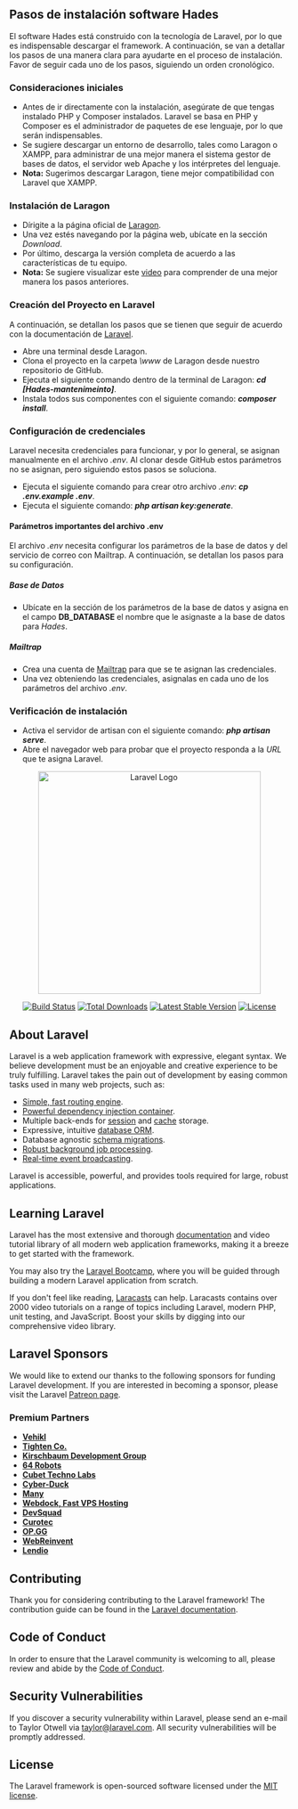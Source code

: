 ## Pasos de instalación software Hades

El software Hades está construido con la tecnología de Laravel, por lo que es indispensable descargar el framework. A continuación, se van a detallar los pasos de una manera clara para ayudarte en el proceso de instalación. 
Favor de seguir cada uno de los pasos, siguiendo un orden cronológico.

### Consideraciones iniciales

- Antes de ir directamente con la instalación, asegúrate de que tengas instalado PHP y Composer instalados. Laravel se basa en PHP y Composer es el administrador de paquetes de ese lenguaje, por lo que serán indispensables.
- Se sugiere descargar un entorno de desarrollo, tales como Laragon o XAMPP, para administrar de una mejor manera el sistema gestor de bases de datos, el servidor web Apache y los intérpretes del lenguaje.
- **Nota:** Sugerimos descargar Laragon, tiene mejor compatibilidad con Laravel que XAMPP.

### Instalación de Laragon

- Dírigite a la página oficial de [Laragon](https://laragon.org/download/).
- Una vez estés navegando por la página web, ubícate en la sección *Download*.
- Por último, descarga la versión completa de acuerdo a las características de tu equipo.
- **Nota:** Se sugiere visualizar este [video](https://youtu.be/RHnuDVlFG-A) para comprender de una mejor manera los pasos anteriores.

### Creación del Proyecto en Laravel

A continuación, se detallan los pasos que se tienen que seguir de acuerdo con la documentación de [Laravel](https://laravel.com/docs/9.x).

- Abre una terminal desde Laragon.
- Clona el proyecto en la carpeta *\www* de Laragon desde nuestro repositorio de GitHub.
- Ejecuta el siguiente comando dentro de la terminal de Laragon: ***cd [Hades-mantenimeinto]***.
- Instala todos sus componentes con el siguiente comando: ***composer install***.

### Configuración de credenciales

Laravel necesita credenciales para funcionar, y por lo general, se asignan manualmente en el archivo *.env*. Al clonar desde GitHub estos parámetros no se asignan, pero siguiendo estos pasos se soluciona.

- Ejecuta el siguiente comando para crear otro archivo *.env*: ***cp .env.example .env***.
- Ejecuta el siguiente comando: ***php artisan key:generate***.

#### Parámetros importantes del archivo .env

El archivo *.env* necesita configurar los parámetros de la base de datos y del servicio de correo con Mailtrap. A continuación, se detallan los pasos para su configuración.

##### Base de Datos

- Ubícate en la sección de los parámetros de la base de datos y asigna en el campo **DB_DATABASE** el nombre que le asignaste a la base de datos para *Hades*.

##### Mailtrap

- Crea una cuenta de [Mailtrap](https://mailtrap.io/register/signup?ref=header) para que se te asignan las credenciales.
- Una vez obteniendo las credenciales, asignalas en cada uno de los parámetros del archivo *.env*.

### Verificación de instalación

- Activa el servidor de artisan con el siguiente comando: ***php artisan serve***.
- Abre el navegador web para probar que el proyecto responda a la *URL* que te asigna Laravel.

<p align="center"><a href="https://laravel.com" target="_blank"><img src="https://raw.githubusercontent.com/laravel/art/master/logo-lockup/5%20SVG/2%20CMYK/1%20Full%20Color/laravel-logolockup-cmyk-red.svg" width="400" alt="Laravel Logo"></a></p>

<p align="center">
<a href="https://travis-ci.org/laravel/framework"><img src="https://travis-ci.org/laravel/framework.svg" alt="Build Status"></a>
<a href="https://packagist.org/packages/laravel/framework"><img src="https://img.shields.io/packagist/dt/laravel/framework" alt="Total Downloads"></a>
<a href="https://packagist.org/packages/laravel/framework"><img src="https://img.shields.io/packagist/v/laravel/framework" alt="Latest Stable Version"></a>
<a href="https://packagist.org/packages/laravel/framework"><img src="https://img.shields.io/packagist/l/laravel/framework" alt="License"></a>
</p>

## About Laravel

Laravel is a web application framework with expressive, elegant syntax. We believe development must be an enjoyable and creative experience to be truly fulfilling. Laravel takes the pain out of development by easing common tasks used in many web projects, such as:

- [Simple, fast routing engine](https://laravel.com/docs/routing).
- [Powerful dependency injection container](https://laravel.com/docs/container).
- Multiple back-ends for [session](https://laravel.com/docs/session) and [cache](https://laravel.com/docs/cache) storage.
- Expressive, intuitive [database ORM](https://laravel.com/docs/eloquent).
- Database agnostic [schema migrations](https://laravel.com/docs/migrations).
- [Robust background job processing](https://laravel.com/docs/queues).
- [Real-time event broadcasting](https://laravel.com/docs/broadcasting).

Laravel is accessible, powerful, and provides tools required for large, robust applications.

## Learning Laravel

Laravel has the most extensive and thorough [documentation](https://laravel.com/docs) and video tutorial library of all modern web application frameworks, making it a breeze to get started with the framework.

You may also try the [Laravel Bootcamp](https://bootcamp.laravel.com), where you will be guided through building a modern Laravel application from scratch.

If you don't feel like reading, [Laracasts](https://laracasts.com) can help. Laracasts contains over 2000 video tutorials on a range of topics including Laravel, modern PHP, unit testing, and JavaScript. Boost your skills by digging into our comprehensive video library.

## Laravel Sponsors

We would like to extend our thanks to the following sponsors for funding Laravel development. If you are interested in becoming a sponsor, please visit the Laravel [Patreon page](https://patreon.com/taylorotwell).

### Premium Partners

- **[Vehikl](https://vehikl.com/)**
- **[Tighten Co.](https://tighten.co)**
- **[Kirschbaum Development Group](https://kirschbaumdevelopment.com)**
- **[64 Robots](https://64robots.com)**
- **[Cubet Techno Labs](https://cubettech.com)**
- **[Cyber-Duck](https://cyber-duck.co.uk)**
- **[Many](https://www.many.co.uk)**
- **[Webdock, Fast VPS Hosting](https://www.webdock.io/en)**
- **[DevSquad](https://devsquad.com)**
- **[Curotec](https://www.curotec.com/services/technologies/laravel/)**
- **[OP.GG](https://op.gg)**
- **[WebReinvent](https://webreinvent.com/?utm_source=laravel&utm_medium=github&utm_campaign=patreon-sponsors)**
- **[Lendio](https://lendio.com)**

## Contributing

Thank you for considering contributing to the Laravel framework! The contribution guide can be found in the [Laravel documentation](https://laravel.com/docs/contributions).

## Code of Conduct

In order to ensure that the Laravel community is welcoming to all, please review and abide by the [Code of Conduct](https://laravel.com/docs/contributions#code-of-conduct).

## Security Vulnerabilities

If you discover a security vulnerability within Laravel, please send an e-mail to Taylor Otwell via [taylor@laravel.com](mailto:taylor@laravel.com). All security vulnerabilities will be promptly addressed.

## License

The Laravel framework is open-sourced software licensed under the [MIT license](https://opensource.org/licenses/MIT).
